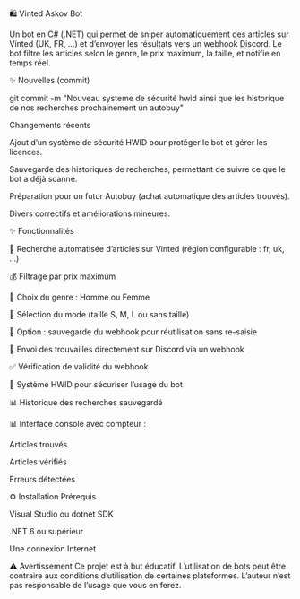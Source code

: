 🛍️ Vinted Askov Bot

Un bot en C# (.NET) qui permet de sniper automatiquement des articles sur Vinted (UK, FR, …) et d’envoyer les résultats vers un webhook Discord.
Le bot filtre les articles selon le genre, le prix maximum, la taille, et notifie en temps réel.

✨ Nouvelles (commit)

git commit -m "Nouveau systeme de sécurité hwid ainsi que les historique de nos recherches prochainement un autobuy"

Changements récents

Ajout d’un système de sécurité HWID pour protéger le bot et gérer les licences.

Sauvegarde des historiques de recherches, permettant de suivre ce que le bot a déjà scanné.

Préparation pour un futur Autobuy (achat automatique des articles trouvés).

Divers correctifs et améliorations mineures.

✨ Fonctionnalités

🔎 Recherche automatisée d’articles sur Vinted (région configurable : fr, uk, …)

💰 Filtrage par prix maximum

🧍 Choix du genre : Homme ou Femme

📏 Sélection du mode (taille S, M, L ou sans taille)

🔁 Option : sauvegarde du webhook pour réutilisation sans re-saisie

🔔 Envoi des trouvailles directement sur Discord via un webhook

✅ Vérification de validité du webhook

🔐 Système HWID pour sécuriser l’usage du bot

📊 Historique des recherches sauvegardé

📊 Interface console avec compteur :

Articles trouvés

Articles vérifiés

Erreurs détectées

⚙️ Installation
Prérequis

Visual Studio
 ou dotnet SDK

.NET 6 ou supérieur

Une connexion Internet

⚠️ Avertissement
Ce projet est à but éducatif. L’utilisation de bots peut être contraire aux conditions d’utilisation de certaines plateformes.
L’auteur n’est pas responsable de l’usage que vous en ferez.
